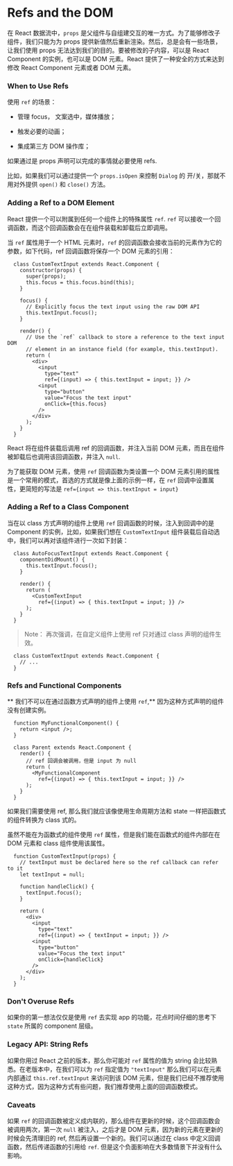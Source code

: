 # Refs and the DOM

在 React 数据流中，`props` 是父组件与自组建交互的唯一方式。为了能够修改子组件，我们只能为为 props 提供新值然后重新渲染。然后，总是会有一些场景，让我们使用 props 无法达到我们的目的。要被修改的子内容，可以是 React Component 的实例，也可以是 DOM 元素。React 提供了一种安全的方式来达到修改 React Component 元素或者 DOM 元素。

### When to Use Refs

使用 `ref` 的场景：

* 管理 focus， 文案选中，媒体播放；

* 触发必要的动画；

* 集成第三方 DOM 操作库；

如果通过是 props 声明可以完成的事情就必要使用 refs.

比如，如果我们可以通过提供一个 `props.isOpen` 来控制 `Dialog` 的 开/关，那就不用对外提供 `open()` 和 `close()` 方法。

### Adding a Ref to a DOM Element

React 提供一个可以附属到任何一个组件上的特殊属性 `ref`. `ref` 可以接收一个回调函数，而这个回调函数会在在组件装载和卸载后立即调用。

当 `ref` 属性用于一个 HTML 元素时，`ref` 的回调函数会接收当前的元素作为它的参数，如下代码，ref 回调函数将保存一个 DOM 元素的引用：

```
  class CustomTextInput extends React.Component {
    constructor(props) {
      super(props);
      this.focus = this.focus.bind(this);
    }
  
    focus() {
      // Explicitly focus the text input using the raw DOM API
      this.textInput.focus();
    }
  
    render() {
      // Use the `ref` callback to store a reference to the text input DOM
      // element in an instance field (for example, this.textInput).
      return (
        <div>
          <input
            type="text"
            ref={(input) => { this.textInput = input; }} />
          <input
            type="button"
            value="Focus the text input"
            onClick={this.focus}
          />
        </div>
      );
    }
  }
```

React 将在组件装载后调用 ref 的回调函数，并注入当前 DOM 元素，而且在组件被卸载后也调用该回调函数，并注入 `null`.

为了能获取 DOM 元素，使用 `ref` 回调函数为类设置一个 DOM 元素引用的属性是一个常用的模式，首选的方式就是像上面的示例一样，在 `ref` 回调中设置属性，更简短的写法是 `ref={input => this.textInput = input}`

### Adding a Ref to a Class Component

当在以 class 方式声明的组件上使用 `ref` 回调函数的时候，注入到回调中的是 Component 的实例，比如，如果我们想在 `CustomTextInput` 组件装载后自动选中，我们可以再对该组件进行一次如下封装：

```
  class AutoFocusTextInput extends React.Component {
    componentDidMount() {
      this.textInput.focus();
    }
  
    render() {
      return (
        <CustomTextInput
          ref={(input) => { this.textInput = input; }} />
      );
    }
  }
```

> Note： 再次强调，在自定义组件上使用 ref 只对通过 class 声明的组件生效。

```
  class CustomTextInput extends React.Component {
    // ...
  }
```

### Refs and Functional Components

** 我们不可以在通过函数方式声明的组件上使用 `ref`,** 因为这种方式声明的组件没有创建实例。

```
  function MyFunctionalComponent() {
    return <input />;
  }
  
  class Parent extends React.Component {
    render() {
      // ref 回调会被调用，但是 input 为 null
      return (
        <MyFunctionalComponent
          ref={(input) => { this.textInput = input; }} />
      );
    }
  }
```

如果我们需要使用 ref, 那么我们就应该像使用生命周期方法和 state 一样把函数式的组件转换为 class 式的。

虽然不能在为函数式的组件使用 `ref` 属性，但是我们能在函数式的组件内部在在 DOM 元素和 class 组件使用该属性。

```
  function CustomTextInput(props) {
    // textInput must be declared here so the ref callback can refer to it
    let textInput = null;
  
    function handleClick() {
      textInput.focus();
    }
  
    return (
      <div>
        <input
          type="text"
          ref={(input) => { textInput = input; }} />
        <input
          type="button"
          value="Focus the text input"
          onClick={handleClick}
        />
      </div>
    );  
  }
```

### Don't Overuse Refs

如果你的第一想法仅仅是使用 `ref` 去实现 app 的功能，花点时间仔细的思考下 `state` 所属的 component 层级。

### Legacy API: String Refs

如果你用过 React 之前的版本，那么你可能对 `ref` 属性的值为 string 会比较熟悉。在老版本中，在我们可以为 `ref` 指定值为 `"textInput"` 那么我们可以在元素内部通过 `this.ref.textInput` 来访问到该 DOM 元素，但是我们已经不推荐使用这种方式，因为这种方式有些问题，我们推荐使用上面的回调函数模式。

### Caveats

如果 `ref` 的回调函数被定义成内联的，那么组件在更新的时候，这个回调函数会被调用两次，第一次 `null` 被注入，之后才是 DOM 元素，因为新的元素在更新的时候会先清理旧的 ref, 然后再设置一个新的。我们可以通过在 class 中定义回调函数，然后传递函数的引用给 `ref`. 但是这个负面影响在大多数情景下并没有什么影响。